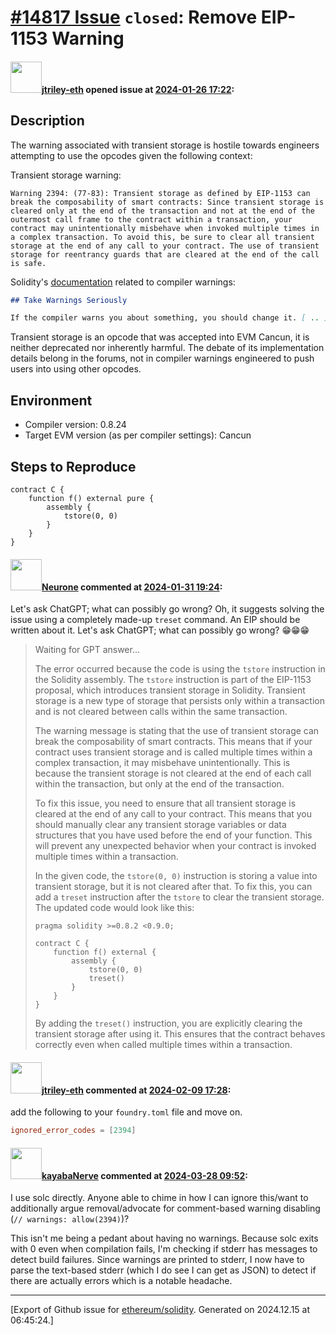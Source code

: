 # [\#14817 Issue](https://github.com/ethereum/solidity/issues/14817) `closed`: Remove EIP-1153 Warning

#### <img src="https://avatars.githubusercontent.com/u/41972979?u=bfe4f18bbf7338ba44d97146b6179a4fd0cab456&v=4" width="50">[jtriley-eth](https://github.com/jtriley-eth) opened issue at [2024-01-26 17:22](https://github.com/ethereum/solidity/issues/14817):

## Description

The warning associated with transient storage is hostile towards engineers attempting to use the opcodes given the following context:

Transient storage warning:

```
Warning 2394: (77-83): Transient storage as defined by EIP-1153 can break the composability of smart contracts: Since transient storage is cleared only at the end of the transaction and not at the end of the outermost call frame to the contract within a transaction, your contract may unintentionally misbehave when invoked multiple times in a complex transaction. To avoid this, be sure to clear all transient storage at the end of any call to your contract. The use of transient storage for reentrancy guards that are cleared at the end of the call is safe.
```

Solidity's [documentation](https://docs.soliditylang.org/en/latest/security-considerations.html#take-warnings-seriously) related to compiler warnings:

```md
## Take Warnings Seriously

If the compiler warns you about something, you should change it. [ .. ]
```

Transient storage is an opcode that was accepted into EVM Cancun, it is neither deprecated nor inherently harmful. The debate of its implementation details belong in the forums, not in compiler warnings engineered to push users into using other opcodes.

## Environment

- Compiler version: 0.8.24
- Target EVM version (as per compiler settings): Cancun

## Steps to Reproduce

```solidity
contract C {
    function f() external pure {
        assembly {
            tstore(0, 0)
        }
    }
}
```


#### <img src="https://avatars.githubusercontent.com/u/562943?u=b4cc49611f48d53c88c6d64b72b1c7952150517f&v=4" width="50">[Neurone](https://github.com/Neurone) commented at [2024-01-31 19:24](https://github.com/ethereum/solidity/issues/14817#issuecomment-1919781373):

Let's ask ChatGPT; what can possibly go wrong? Oh, it suggests solving the issue using a completely made-up `treset` command. An EIP should be written about it. Let's ask ChatGPT; what can possibly go wrong? 😁😁😁 

> Waiting for GPT answer...
>
> The error occurred because the code is using the `tstore` instruction in the Solidity assembly. The `tstore` instruction is part of the EIP-1153 proposal, which introduces transient storage in Solidity. Transient storage is a new type of storage that persists only within a transaction and is not cleared between calls within the same transaction.
> 
> The warning message is stating that the use of transient storage can break the composability of smart contracts. This means that if your contract uses transient storage and is called multiple times within a complex transaction, it may misbehave unintentionally. This is because the transient storage is not cleared at the end of each call within the transaction, but only at the end of the transaction.
> 
> To fix this issue, you need to ensure that all transient storage is cleared at the end of any call to your contract. This means that you should manually clear any transient storage variables or data structures that you have used before the end of your function. This will prevent any unexpected behavior when your contract is invoked multiple times within a transaction.
> 
> In the given code, the `tstore(0, 0)` instruction is storing a value into transient storage, but it is not cleared after that. To fix this, you can add a `treset` instruction after the `tstore` to clear the transient storage. The updated code would look like this:
> 
> ```solidity
> pragma solidity >=0.8.2 <0.9.0;
> 
> contract C {
>     function f() external {
>         assembly {
>             tstore(0, 0)
>             treset()
>         }
>     }
> }
> ```
> 
> By adding the `treset()` instruction, you are explicitly clearing the transient storage after using it. This ensures that the contract behaves correctly even when called multiple times within a transaction.

#### <img src="https://avatars.githubusercontent.com/u/41972979?u=bfe4f18bbf7338ba44d97146b6179a4fd0cab456&v=4" width="50">[jtriley-eth](https://github.com/jtriley-eth) commented at [2024-02-09 17:28](https://github.com/ethereum/solidity/issues/14817#issuecomment-1936313762):

add the following to your `foundry.toml` file and move on.

```toml
ignored_error_codes = [2394]
```

#### <img src="https://avatars.githubusercontent.com/u/25259837?u=112f7dcb2dc86459270484cef9eb6b2bfb8fe6ac&v=4" width="50">[kayabaNerve](https://github.com/kayabaNerve) commented at [2024-03-28 09:52](https://github.com/ethereum/solidity/issues/14817#issuecomment-2024802280):

I use solc directly. Anyone able to chime in how I can ignore this/want to additionally argue removal/advocate for comment-based warning disabling (`// warnings: allow(2394)`)?

This isn't me being a pedant about having no warnings. Because solc exits with 0 even when compilation fails, I'm checking if stderr has messages to detect build failures. Since warnings are printed to stderr, I now have to parse the text-based stderr (which I do see I can get as JSON) to detect if there are actually errors which is a notable headache.


-------------------------------------------------------------------------------



[Export of Github issue for [ethereum/solidity](https://github.com/ethereum/solidity). Generated on 2024.12.15 at 06:45:24.]
